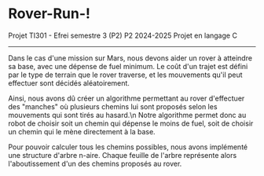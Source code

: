 # Rover-Run-!
Projet TI301 - Efrei semestre 3 (P2)
P2 2024-2025
Projet en langage C

---

Dans le cas d'une mission sur Mars, nous devons aider un rover à atteindre sa base, avec une dépense de fuel minimum.
Le coût d'un trajet est défini par le type de terrain que le rover traverse, et les mouvements qu'il peut effectuer sont décidés aléatoirement.


Ainsi, nous avons dû créer un algorithme permettant au rover d'effectuer des "manches" où plusieurs chemins lui sont proposés selon les mouvements qui sont tirés au hasard.\n
Notre algorithme permet donc au robot de choisir soit un chemin qui dépense le moins de fuel, soit de choisir un chemin qui le mène directement à la base.

Pour pouvoir calculer tous les chemins possibles, nous avons implémenté une structure d'arbre n-aire.
Chaque feuille de l'arbre représente alors l'aboutissement d'un des chemins proposés au rover.

